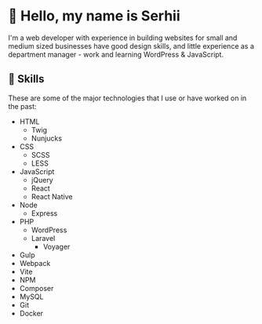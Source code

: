 # 👋 Hello, my name is Serhii
I'm a web developer with experience in building websites for small and medium sized businesses have good design skills, and little experience as a department manager - work and learning WordPress & JavaScript.

## 📝 Skills
These are some of the major technologies that I use or have worked on in the past:

- HTML
  - Twig
  - Nunjucks
- CSS
  - SCSS
  - LESS
- JavaScript
  - jQuery
  - React
  - React Native
- Node
  - Express
- PHP
  - WordPress
  - Laravel
    - Voyager
- Gulp
- Webpack
- Vite
- NPM
- Composer
- MySQL
- Git
- Docker
